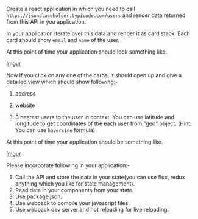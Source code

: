 Create a react application in which you need to call `https://jsonplaceholder.typicode.com/users` and render data returned from this API in you application.

In your application iterate over this data and render it as card stack. Each card should show `email` and `name` of the user.

At this point of time your application should look something like.

[Imgur](http://i.imgur.com/zoQubOU.png)

Now if you click on any one of the cards, it should open up and give a detailed view which should show following:-


1. address

2. website

3. 3 nearest users to the user in context. You can use latitude and longitude to get coordinates of the each user from "geo" object. (Hint: You can use `haversine` formula)

At this point of time your application should be something like.

[Imgur](http://imgur.com/a/xhlb0)


Please incorporate following in your application:-

1. Call the API and store the data in your state(you can use flux, redux anything which you like for state management).
2. Read data in your components from your state.
3. Use package.json.
4. Use webpack to compile your javascript files.
5. Use webpack dev server and hot reloading for live reloading.





